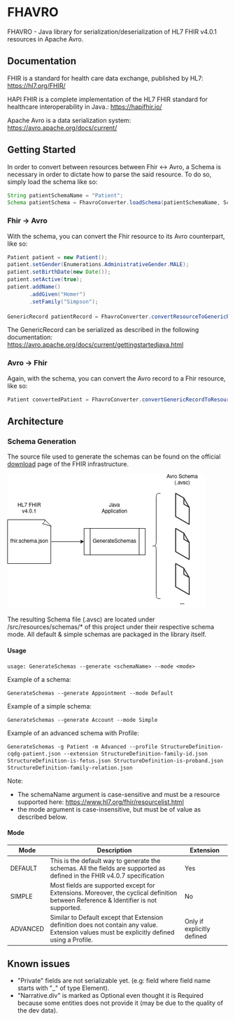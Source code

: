 FHAVRO
=========

FHAVRO - Java library for serialization/deserialization of HL7 FHIR v4.0.1 resources in Apache Avro.

## Documentation

FHIR is a standard for health care data exchange, published by HL7: https://hl7.org/FHIR/ 

HAPI FHIR is a complete implementation of the HL7 FHIR standard for healthcare interoperability in Java.: https://hapifhir.io/

Apache Avro is a data serialization system: https://avro.apache.org/docs/current/

## Getting Started

In order to convert between resources between Fhir <-> Avro, a Schema is necessary in order to dictate how to parse the said resource.
To do so, simply load the schema like so:

```java
String patientSchemaName = "Patient";
Schema patientSchema = FhavroConverter.loadSchema(patientSchemaName, SchemaMode.DEFAULT);
```

### Fhir → Avro
With the schema, you can convert the Fhir resource to its Avro counterpart, like so:
```java
Patient patient = new Patient();
patient.setGender(Enumerations.AdministrativeGender.MALE);
patient.setBirthDate(new Date());
patient.setActive(true);
patient.addName()
       .addGiven("Homer")
       .setFamily("Simpson");

GenericRecord patientRecord = FhavroConverter.convertResourceToGenericRecord(patient, patientSchema);
```

The GenericRecord can be serialized as described in the following documentation: https://avro.apache.org/docs/current/gettingstartedjava.html

### Avro → Fhir
Again, with the schema, you can convert the Avro record to a Fhir resource, like so:
```java
Patient convertedPatient = FhavroConverter.convertGenericRecordToResource(patientRecord, patientSchema, Patient.class);
```

## Architecture

### Schema Generation

The source file used to generate the schemas can be found on the official [download](https://www.hl7.org/fhir/downloads.html) page of the FHIR infrastructure.

![alt text](https://github.com/Ferlab-Ste-Justine/fhavro/blob/main/doc/images/schema_generation_process.png?raw=true)

The resulting Schema file (.avsc) are located under /src/resources/schemas/* of this project under their respective schema mode.
All default & simple schemas are packaged in the library itself.

#### Usage

```
usage: GenerateSchemas --generate <schemaName> --mode <mode>
```

Example of a schema:
```
GenerateSchemas --generate Appointment --mode Default
```

Example of a simple schema: 
```
GenerateSchemas --generate Account --mode Simple
```

Example of an advanced schema with Profile:
```
GenerateSchemas -g Patient -m Advanced --profile StructureDefinition-cqdg-patient.json --extension StructureDefinition-family-id.json StructureDefinition-is-fetus.json StructureDefinition-is-proband.json StructureDefinition-family-relation.json
```

Note: 
- The schemaName argument is case-sensitive and must be a resource supported here: https://www.hl7.org/fhir/resourcelist.html
- the mode argument is case-insensitive, but must be of value as described below.

#### Mode

Mode | Description | Extension 
--- | --- | ---
DEFAULT | This is the default way to generate the schemas. All the fields are supported as defined in the FHIR v4.0.7 specification | Yes
SIMPLE | Most fields are supported except for Extensions. Moreover, the cyclical definition between Reference & Identifier is not supported. | No
ADVANCED | Similar to Default except that Extension definition does not contain any value. Extension values must be explicitly defined using a Profile. | Only if explicitly defined 

## Known issues

 - "Private" fields are not serializable yet. (e.g: field where field name starts with "_" of type Element).
 - "Narrative.div" is marked as Optional even thought it is Required because some entities does not provide it (may be due to the quality of the dev data).